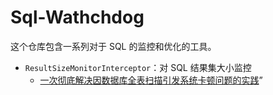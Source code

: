 # Sql-Wathchdog

这个仓库包含一系列对于 SQL 的监控和优化的工具。

* `ResultSizeMonitorInterceptor`：对 SQL 结果集大小监控
  * [一次彻底解决因数据库全表扫描引发系统卡顿问题的实践](https://mp.weixin.qq.com/s?__biz=MzU1OTgyMDc3Mg==&mid=2247485037&idx=1&sn=7d71b552adda07e6bb38d9aca72aece9&chksm=fc103ce6cb67b5f01817f2850415eec829442d077b3fdddb4a316ec23ace6efa6af768548918&token=1830967955&lang=zh_CN#rd)”